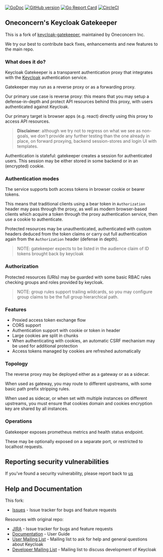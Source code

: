 [![GoDoc](http://godoc.org/github.com/oneconcern/keycloak-gatekeeper?status.png)](http://godoc.org/github.com/oneconcern/keycloak-gatekeeper)
[![GitHub version](https://badge.fury.io/gh/oneconcern%2Fkeycloak-gatekeeper.svg)](https://badge.fury.io/gh/oneconcern%2Fkeycloak-gatekeeper)
[![Go Report Card](https://goreportcard.com/badge/github.com/oneconcern/keycloak-gatekeeper)](https://goreportcard.com/report/github.com/oneconcern/keycloak-gatekeeper)
[![CircleCI](https://circleci.com/gh/oneconcern/keycloak-gatekeeper.svg?style=svg)](https://circleci.com/gh/oneconcern/keycloak-gatekeeper)


Oneconcern's Keycloak Gatekeeper
----------------------------------

This is a fork of [keycloak-gatekeeper](https://github.com/keycloak/keycloak-gatekeeper), maintained by Oneconcern Inc.

We try our best to contribute back fixes, enhancements and new features to the main repo.

### What does it do?

Keycloak Gatekeeper is a transparent authentication proxy that integrates with the [Keycloak](https://github.com/keycloak/keycloak) authentication service.

Gatekeeper may run as a reverse proxy or as a forwarding proxy.

Our primary use case is reverse proxy: this means that you may setup a defense-in-depth and protect API resources behind this proxy, 
with users authenticated against Keycloak.

Our primary target is browser apps (e.g. react) directly using this proxy to access API resources.

> **Disclaimer**: although we try not to regress on what we see as non-goals, we don't provide any further testing than the one already in place, 
> on forward proxying, backend session-stores and login UI with templates.

Authentication is stateful: gatekeeper creates a session for authenticated users. This session may be either stored in some backend or in an
(encrypted) cookie.

### Authentication modes

The service supports both access tokens in browser cookie or bearer tokens.

This means that traditional clients using a bear token in `Authorization` header may pass through the proxy, as well as modern browser-based clients
which acquire a token through the proxy authentication service, then use a cookie to authenticate.

Protected resources may be unauthenticated, authenticated with custom headers deduced from the token claims or carry out full authentication again from
the `Authorization` header (defense in depth).

> NOTE: gatekeeper expects to be listed in the audience claim of ID tokens brought back by keycloak

### Authorization

Protected resources (URIs) may be guarded with some basic RBAC rules checking groups and roles provided by keycloak.

> NOTE: group rules support trailing wildcards, so you may configure group claims to be the full group hierarchical path.


### Features

* Proxied access token exchange flow
* CORS support
* Authentication support with cookie or token in header
* Large cookies are split in chunks
* When authenticating with cookies, an automatic CSRF mechanism may be used for additional protection
* Access tokens managed by cookies are refreshed automatically


### Topology

The reverse proxy may be deployed either as a gateway or as a sidecar.

When used as gateway, you may route to different upstreams, with some basic path prefix stripping rules.

When used as sidecar, or when set with multiple instances on different upstreams, you must ensure that cookies domain and cookies encryption key
are shared by all instances.


### Operations

Gatekeeper exposes prometheus metrics and health status endpoint.

These may be optionally exposed on a separate port, or restricted to localhost requests.


Reporting security vulnerabilities
----------------------------------

If you've found a security vulnerability, please report back to [us](mailto:frederic@oneconcern.com)


Help and Documentation
----------------------

This fork:

* [Issues](https://github.com/oneconcern/keycloak-gatekeeper/issues) - Issue tracker for bugs and feature requests

Resources with original repo:

* [JIRA](https://issues.jboss.org/projects/KEYCLOAK) - Issue tracker for bugs and feature requests
* [Documentation](https://www.keycloak.org/docs/latest/securing_apps/index.html#_keycloak_generic_adapter) - User Guide
* [User Mailing List](https://lists.jboss.org/mailman/listinfo/keycloak-user) - Mailing list to ask for help and general questions about Keycloak
* [Developer Mailing List](https://lists.jboss.org/mailman/listinfo/keycloak-dev) - Mailing list to discuss development of Keycloak
